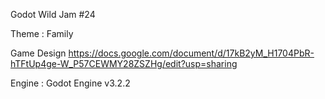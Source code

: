 Godot Wild Jam #24

Theme : Family 

Game Design
https://docs.google.com/document/d/17kB2yM_H1704PbR-hTFtUp4ge-W_P57CEWMY28ZSZHg/edit?usp=sharing

Engine : Godot Engine v3.2.2



